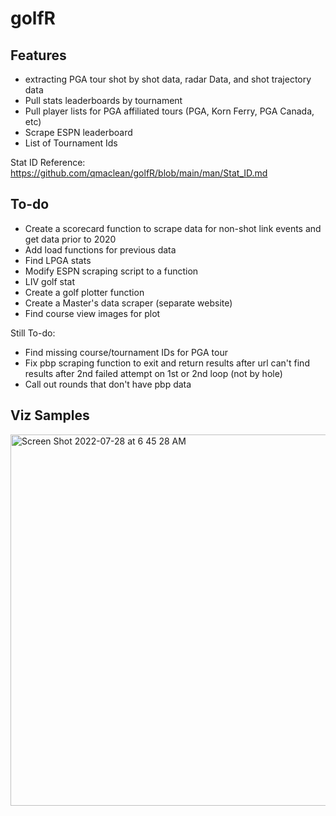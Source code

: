 # golfR

## Features
- extracting PGA tour shot by shot data, radar Data, and shot trajectory data
- Pull stats leaderboards by tournament
- Pull player lists for PGA affiliated tours (PGA, Korn Ferry, PGA Canada, etc)
- Scrape ESPN leaderboard
- List of Tournament Ids

Stat ID Reference: https://github.com/qmaclean/golfR/blob/main/man/Stat_ID.md


## To-do
- Create a scorecard function to scrape data for non-shot link events and get data prior to 2020
- Add load functions for previous data
- Find LPGA stats 
- Modify ESPN scraping script to a function
- LIV golf stat
- Create a golf plotter function 
- Create a Master's data scraper (separate website)
- Find course view images for plot 


Still To-do:
- Find missing course/tournament IDs for PGA tour 
- Fix pbp scraping function to exit and return results after url can't find results after 2nd failed attempt on 1st or 2nd loop (not by hole)
- Call out rounds that don't have pbp data


## Viz Samples

<img width="594" alt="Screen Shot 2022-07-28 at 6 45 28 AM" src="https://user-images.githubusercontent.com/20390351/181520880-4f6c351e-57ea-4edd-b350-3542a86b2365.png">


